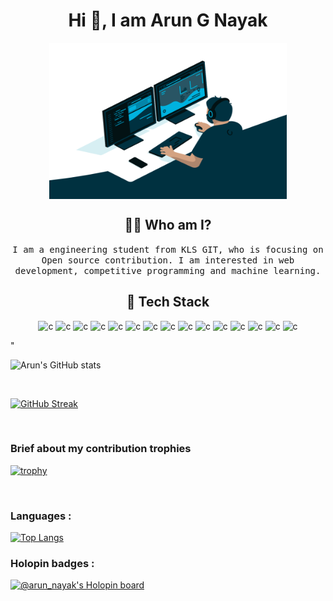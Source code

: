 <link rel="stylesheet" href="https://cdn.jsdelivr.net/gh/devicons/devicon@v2.15.1/devicon.min.css">

<h1 align="center"> Hi 👋, I am Arun G Nayak </h1>
<p align="center">
    <a href="https://github.com/Arun9739"><img align="center" height="250" width="380" alt="" src="coder.gif "/></a> 
</p>

<h2 align="center"> 👨‍💻 Who am I?</h2>
<p align="center">
  <samp> I am a engineering student from KLS GIT, who is focusing on Open source contribution. I am interested in web development, competitive programming and machine learning.
</samp><br>
</p>

<h2 align="center"> 🔭 Tech Stack</h2>
    <p align="center">
        <img src="https://cdn.jsdelivr.net/gh/devicons/devicon/icons/c/c-original.svg" alt="c" width="60" height="60" />
        <img src="https://cdn.jsdelivr.net/gh/devicons/devicon/icons/cplusplus/cplusplus-original.svg" alt="c" width="60" height="60" />
        <img src="https://cdn.jsdelivr.net/gh/devicons/devicon/icons/java/java-original-wordmark.svg" alt="c" width="60" height="60" />
        <img src="https://cdn.jsdelivr.net/gh/devicons/devicon/icons/html5/html5-original.svg" alt="c" width="60" height="60" />
        <img src="https://cdn.jsdelivr.net/gh/devicons/devicon/icons/css3/css3-original.svg" alt="c" width="60" height="60" />
        <img src="https://cdn.jsdelivr.net/gh/devicons/devicon/icons/javascript/javascript-original.svg" alt="c" width="60" height="60" />
        <img src="https://cdn.jsdelivr.net/gh/devicons/devicon/icons/python/python-original.svg" alt="c" width="60" height="60" />
        <img src="https://cdn.jsdelivr.net/gh/devicons/devicon/icons/mysql/mysql-original-wordmark.svg" alt="c" width="60" height="60" />
        <img src="https://cdn.jsdelivr.net/gh/devicons/devicon/icons/bootstrap/bootstrap-original.svg" alt="c" width="60" height="60" />
        <img src="https://cdn.jsdelivr.net/gh/devicons/devicon/icons/git/git-original.svg" alt="c" width="60" height="60" />
        <img src="https://cdn.jsdelivr.net/gh/devicons/devicon/icons/jquery/jquery-plain-wordmark.svg" alt="c" width="60" height="60" />
        <img src="https://cdn.jsdelivr.net/gh/devicons/devicon/icons/jupyter/jupyter-original.svg" alt="c" width="60" height="60" />
        <img src="https://cdn.jsdelivr.net/gh/devicons/devicon/icons/numpy/numpy-original.svg" alt="c" width="60" height="60" />
        <img src="https://cdn.jsdelivr.net/gh/devicons/devicon/icons/pandas/pandas-original-wordmark.svg" alt="c" width="60" height="60" />
        <img src="https://cdn.jsdelivr.net/gh/devicons/devicon/icons/r/r-original.svg" alt="c" width="60" height="60" />
    </p>
"
<!---
Arun9739/Arun9739 is a ✨ special ✨ repository because its `README.md` (this file) appears on your GitHub profile.
You can click the Preview link to take a look at your changes.
--->

<br>

![Arun's GitHub stats](https://github-readme-stats.vercel.app/api?username=Arun9739&show_icons=true&theme=radical)

<br>

[![GitHub Streak](http://github-readme-streak-stats.herokuapp.com?user=Arun9739&theme=radical&date_format=j%20M%5B%20Y%5D)](https://git.io/streak-stats)

<br>

<h3> Brief about my contribution trophies </h3>

[![trophy](https://github-profile-trophy.vercel.app/?username=Arun9739&theme=onedark)](https://github.com/ryo-ma/github-profile-trophy)

<br>

<h3> Languages : </h3>

[![Top Langs](https://github-readme-stats.vercel.app/api/top-langs/?username=Arun9739&langs_count=8)](https://github.com/anuraghazra/github-readme-stats)

<h3> Holopin badges : </h3>

[![@arun_nayak's Holopin board](https://holopin.me/arun_nayak)](https://holopin.io/@arun_nayak)
